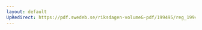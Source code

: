 ```yaml
---
layout: default
UpRedirect: https://pdf.swedeb.se/riksdagen-volumeG-pdf/199495/reg_199495/reg_199495_0344.pdf
---
```

